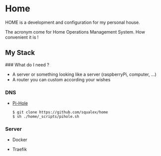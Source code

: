 # Home

HOME is a development and configuration for my personal house.

The acronym come for Home Operations Management System. How convenient it is ! 

## My Stack

### What do I need ?

* A server or something looking like a server (raspberryPi, computer, ...)
* A router you can custom according your wishes

### DNS

* [Pi-Hole](https://github.com/pi-hole/pi-hole)
    ```shell
    $ git clone https://github.com/squalex/home
    $ sh ./home/_scripts/pihole.sh 
    ```

### Server

* Docker

* Traefik